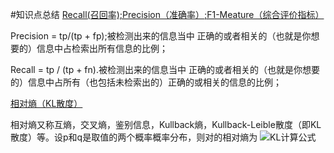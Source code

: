 #知识点总结
[ Recall(召回率);Precision（准确率）;F1-Meature（综合评价指标）](http://blog.csdn.net/t710smgtwoshima/article/details/8215037)

Precision =   tp/(tp + fp);被检测出来的信息当中 正确的或者相关的（也就是你想要的）信息中占检索出所有信息的比例；

Recall = tp / (tp + fn).被检测出来的信息当中 正确的或者相关的（也就是你想要的）信息中占所有（也包括未检索出的）正确的或相关的信息的比例；

[相对熵（KL散度）](http://blog.csdn.net/acdreamers/article/details/44657745)

相对熵又称互熵，交叉熵，鉴别信息，Kullback熵，Kullback-Leible散度（即KL散度）等。设p和q是取值的两个概率概率分布，则对的相对熵为
![KL计算公式](http://images.cnitblog.com/blog/571227/201501/072030106714463.png)
